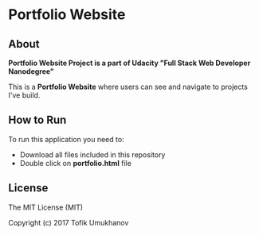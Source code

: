 # Portfolio Website
## About
**Portfolio Website Project is a part of Udacity "Full Stack Web Developer Nanodegree"**

This is a **Portfolio Website** where users can see and navigate to projects I've build.

## How to Run
To run this application you need to:

- Download all files included in this repository
- Double click on **portfolio.html** file

## License
The MIT License (MIT)

Copyright (c) 2017 Tofik Umukhanov
